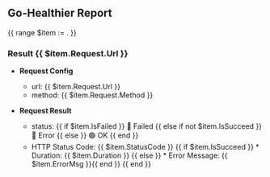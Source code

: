 ## Go-Healthier Report
{{ range $item := . }}
### Result {{ $item.Request.Url }}

* **Request Config**
  * url: {{ $item.Request.Url }}
  * method: {{ $item.Request.Method }}

* **Request Result**
  * status: {{ if $item.IsFailed }} :no_good: Failed {{ else if not $item.IsSucceed }} :red_circle: Error {{ else }} :green_circle: OK {{ end }}
  * HTTP Status Code: {{ $item.StatusCode }}
{{ if $item.IsSucceed }}  * Duration: {{ $item.Duration }}
{{ else }}  * Error Message: {{ $item.ErrorMsg }}{{ end }}
{{ end }}